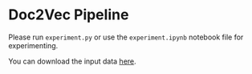 # Doc2Vec Pipeline

Please run ```experiment.py``` or use the ```experiment.ipynb``` notebook file for experimenting.

You can download the input data [here](https://drive.google.com/file/d/0B0paYLzFuskZU0pMX2xBTUNUUTg/view).